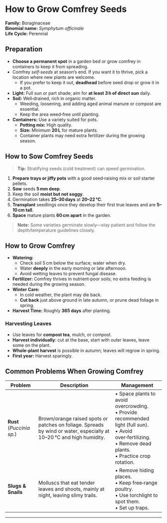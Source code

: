 # How to Grow Comfrey Seeds

**Family:** Boraginaceae  
**Binomial name:** _Symphytum officinale_  
**Life Cycle:** Perennial  

## Preparation

- **Choose a permanent spot** in a garden bed or grow comfrey in containers to keep it from spreading.  
- Comfrey *self‑seeds* at season’s end. If you want it to thrive, pick a location where new plants are welcome.  
  - If you prefer to keep it out, **deadhead** before seed drop or grow it in a pot.  
- **Light:** Full sun or part shade; aim for **at least 3 h of direct sun** daily.  
- **Soil:** Well‑drained, rich in organic matter.  
  - Weeding, loosening, and adding aged animal manure or compost are essential.  
  - Keep the area weed‑free until planting.  
- **Containers:** Use a variety suited for pots.  
  - **Potting mix:** High quality.  
  - **Size:** Minimum **20 L** for mature plants.  
  - Container plants may need extra fertilizer during the growing season.  

## How to Sow Comfrey Seeds

> **Tip:** Stratifying seeds (cold treatment) can speed germination.  

1. **Prepare trays or jiffy pots** with a good seed‑raising mix or soil starter pellets.  
2. **Sow** seeds **5 mm deep**.  
3. Keep the soil **moist but not soggy**.  
4. Germination takes **25–30 days** at **20–22 °C**.  
5. **Transplant** seedlings once they develop their first true leaves and are **5–10 cm tall**.  
6. **Space** mature plants **60 cm apart** in the garden.  

> **Note:** Some varieties germinate slowly—stay patient and follow the depth/temperature guidelines closely.  

## How to Grow Comfrey

- **Watering:**  
  - Check soil 5 cm below the surface; water when dry.  
  - Water **deeply** in the early morning or late afternoon.  
  - Avoid wetting leaves to prevent fungal disease.  
- **Fertilizer:** Comfrey thrives in nutrient‑poor soils; no extra feeding is needed during the growing season.  
- **Winter Care:**  
  - In cold weather, the plant may die back.  
  - **Cut back** just above ground in late autumn, or prune dead foliage in spring.  
- **Harvest Time:** Roughly **365 days** after planting.  

### Harvesting Leaves

- Use leaves for **compost tea**, mulch, or compost.  
- **Harvest individually**: cut at the base, start with outer leaves, leave some on the plant.  
- **Whole‑plant harvest** is possible in autumn; leaves will regrow in spring.  
- **First year:** Harvest sparingly.  

## Common Problems When Growing Comfrey

| Problem | Description | Management |
|---------|-------------|------------|
| **Rust** (_Puccinia sp._) | Brown/orange raised spots or patches on foliage. Spreads by wind or water, especially at 10–20 °C and high humidity. | • Space plants to avoid overcrowding.<br>• Provide recommended light (full sun).<br>• Avoid over‑fertilizing.<br>• Remove dead plants.<br>• Practice crop rotation. |
| **Slugs & Snails** | Molluscs that eat tender leaves and shoots, mainly at night, leaving slimy trails. | • Remove hiding places.<br>• Keep free‑range poultry.<br>• Use torchlight to spot them.<br>• Set up traps. |

---